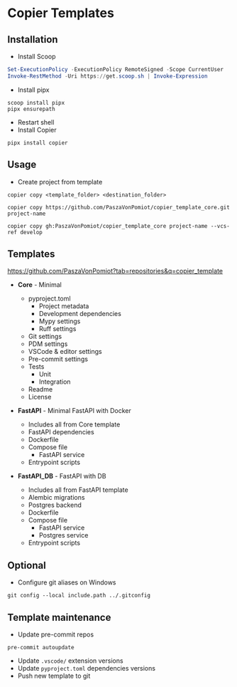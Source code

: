 # Copier Templates
## Installation

- Install Scoop
```powershell
Set-ExecutionPolicy -ExecutionPolicy RemoteSigned -Scope CurrentUser
Invoke-RestMethod -Uri https://get.scoop.sh | Invoke-Expression
```
- Install pipx
```
scoop install pipx
pipx ensurepath
```

- Restart shell
- Install Copier
```
pipx install copier
```

## Usage
- Create project from template
```
copier copy <template_folder> <destination_folder>

copier copy https://github.com/PaszaVonPomiot/copier_template_core.git project-name

copier copy gh:PaszaVonPomiot/copier_template_core project-name --vcs-ref develop
```

## Templates
https://github.com/PaszaVonPomiot?tab=repositories&q=copier_template

- **Core** - Minimal
    - pyproject.toml
        - Project metadata
        - Development dependencies
        - Mypy settings
        - Ruff settings
    - Git settings
    - PDM settings
    - VSCode & editor settings
    - Pre-commit settings
    - Tests
        - Unit
        - Integration
    - Readme
    - License

- **FastAPI** - Minimal FastAPI with Docker
    - Includes all from Core template
    - FastAPI dependencies
    - Dockerfile
    - Compose file
        - FastAPI service
    - Entrypoint scripts

- **FastAPI_DB** - FastAPI with DB
    - Includes all from FastAPI template
    - Alembic migrations
    - Postgres backend
    - Dockerfile
    - Compose file
        - FastAPI service
        - Postgres service
    - Entrypoint scripts


## Optional
- Configure git aliases on Windows
```
git config --local include.path ../.gitconfig
```

## Template maintenance
- Update pre-commit repos
```
pre-commit autoupdate
```
- Update `.vscode/` extension versions
- Update `pyproject.toml` dependencies versions
- Push new template to git
